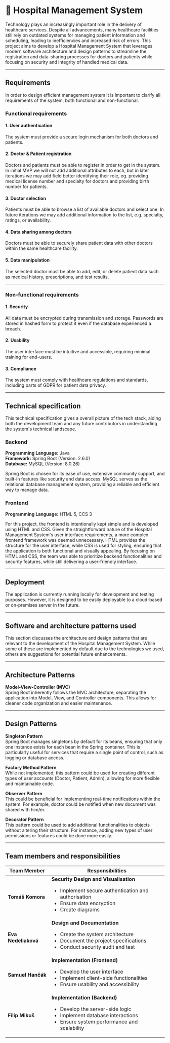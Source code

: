 # 🏥 Hospital Management System

Technology plays an increasingly important role in the delivery of healthcare services. Despite all
advancements, many healthcare facilities still rely on outdated systems for managing patient information and
scheduling, leading to inefficiencies and increased risk of errors. This project aims to develop a Hospital
Management System that leverages modern software architecture and design patterns to streamline the
registration and data-sharing processes for doctors and patients while focusing on security and integrity of
handled medical data.

<hr>

## Requirements
In order to design efficient management system it is important to clarify all requirements of the system, both
functional and non-functional.

### Functional requirements
#### 1. User authentication
The system must provide a secure login mechanism for both doctors and patients.
#### 2. Doctor & Patient registration
   Doctors and patients must be able to register in order to get in the system. In initial MVP we will not add
additional attributes to each, but in later iterations we may add field better identifying their role, eg.
providing medical license number and specialty for doctors and providing birth number for patients.
#### 3. Doctor selection
   Patients must be able to browse a list of available doctors and select one. In future iterations we may add
additional information to the list, e.g. specialty, ratings, or availability.
#### 4. Data sharing among doctors
   Doctors must be able to securely share patient data with other doctors within the same healthcare facility.
#### 5. Data manipulation
   The selected doctor must be able to add, edit, or delete patient data such as medical history, prescriptions,
and test results.

<hr>

### Non-functional requirements
#### 1. Security
All data must be encrypted during transmission and storage. Passwords are stored in hashed form to protect it
even if the database experienced a breach. 
#### 2. Usability
The user interface must be intuitive and accessible, requiring minimal training for end-users.
#### 3. Compliance
The system must comply with healthcare regulations and standards, including parts of GDPR for patient data
privacy.

<hr>

## Technical specification
This technical specification gives a overall picture of the tech stack, aiding both the development team
and any future contributors in understanding the system's technical landscape.

### Backend
**Programming Language:** Java <br/>
**Framework:** Spring Boot (Version: 2.6.0) <br/>
**Database:** MySQL (Version: 8.0.26) <br/>

Spring Boot is chosen for its ease of use, extensive community support, and built-in features like
security and data access. MySQL serves as the relational database management system, providing a
reliable and efficient way to manage data.

### Frontend
**Programming Language:** HTML 5, CCS 3

For this project, the frontend is intentionally kept simple and is developed using HTML and CSS. Given
the straightforward nature of the Hospital Management System's user interface requirements, a more
complex frontend framework was deemed unnecessary. HTML provides the structure for the user
interface, while CSS is used for styling, ensuring that the application is both functional and visually
appealing. By focusing on HTML and CSS, the team was able to prioritize backend functionalities and
security features, while still delivering a user-friendly interface.

<hr/>

## Deployment
The application is currently running locally for development and testing purposes. However, it is
designed to be easily deployable to a cloud-based or on-premises server in the future.

<hr/>

## Software and architecture patterns used 
This section discusses the architecture and design patterns that are relevant to the development of the
Hospital Management System. While some of these are implemented by default due to the technologies
we used, others are suggestions for potential future enhancements.

<hr/>

## Architecture Patterns
**Model-View-Controller (MVC)** <br/>
Spring Boot inherently follows the MVC architecture, separating the
application into Model, View, and Controller components. This allows for cleaner code organization and
easier maintenance.

<hr/>

## Design Patterns
**Singleton Pattern** <br/>
Spring Boot manages singletons by default for its beans, ensuring that only one
instance exists for each bean in the Spring container. This is particularly useful for services that require
a single point of control, such as logging or database access.

**Factory Method Pattern** <br/>
While not implemented, this pattern could be used for creating different
types of user accounts (Doctor, Patient, Admin), allowing for more flexible and maintainable code. 

**Observer Pattern** <br/>
This could be beneficial for implementing real-time notifications within the system.
For example, doctor could be notified when new document was shared with him/er.

**Decorator Pattern** <br/>
This pattern could be used to add additional functionalities to objects without
altering their structure. For instance, adding new types of user permissions or features could be done
more easily.

<hr/>

## Team members and responsibilities
<div align="center">
 
| Team Member                                                                    | Responsibilities                                                                                                                         |
|----------------------------------------------------------------------------------------------------|------------------------------------------------------------------------------------------------------------------------------------------|
|**Tomáš Komora** |**Security Design and Visualisation** <br/> <ul><li>Implement secure authentication and authorisation</li> <li>Ensure data encryption</li> <li>Create diagrams</li></ul>|
|**Eva Nedeliaková** |**Design and Documentation** <br/> <ul><li>Create the system architecture</li> <li>Document the project specifications</li> <li>Conduct security audit and test</li></ul>|
|**Samuel Hančák** |**Implementation (Frontend)** <br/> <ul><li>Develop the user interface</li> <li>Implement client-side functionalities</li> <li>Ensure usability and accessibility</li></ul>|
|**Filip Mikuš** |**Implementation (Backend)** <br/> <ul><li>Develop the server-side logic</li> <li>Implement database interactions</li> <li>Ensure system performance and scalability</li></ul>|

</div>



 
